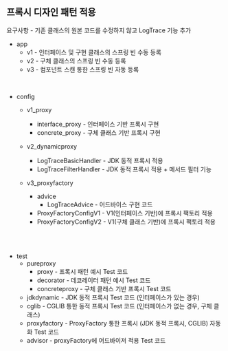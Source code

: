 ## 프록시 디자인 패턴 적용

요구사항 - 기존 클래스의 원본 코드를 수정하지 않고 LogTrace 기능 추가

- app
  - v1 - 인터페이스 및 구현 클래스의 스프링 빈 수동 등록
  - v2 - 구체 클래스의 스프링 빈 수동 등록
  - v3 - 컴포넌트 스캔 통한 스프링 빈 자동 등록

</br>

- config
  - v1_proxy
    - interface_proxy - 인터페이스 기반 프록시 구현
    - concrete_proxy - 구체 클래스 기반 프록시 구현

  - v2_dynamicproxy
    - LogTraceBasicHandler - JDK 동적 프록시 적용
    - LogTraceFilterHandler - JDK 동적 프록시 적용 + 메서드 필터 기능
  
  - v3_proxyfactory
    - advice
      - LogTraceAdvice - 어드바이스 구현 코드
    - ProxyFactoryConfigV1 - V1(인터페이스 기반)에 프록시 팩토리 적용
    - ProxyFactoryConfigV2 - V1(구체 클래스 기반)에 프록시 팩토리 적용
</br>
</br>


- test
  - pureproxy
    - proxy - 프록시 패턴 예시 Test 코드
    - decorator - 데코레이터 패턴 예시 Test 코드
    - concreteproxy - 구체 클래스 기반 프록시 Test 코드
  - jdkdynamic - JDK 동적 프록시 Test 코드 (인터페이스가 있는 경우)
  - cglib - CGLIB 통한 동적 프록시 Test 코드 (인터페이스가 없는 경우, 구체 클래스)
  - proxyfactory - ProxyFactory 통한 프록시 (JDK 동적 프록시, CGLIB) 자동화 Test 코드
  - advisor - proxyFactory에 어드바이저 적용 Test 코드

